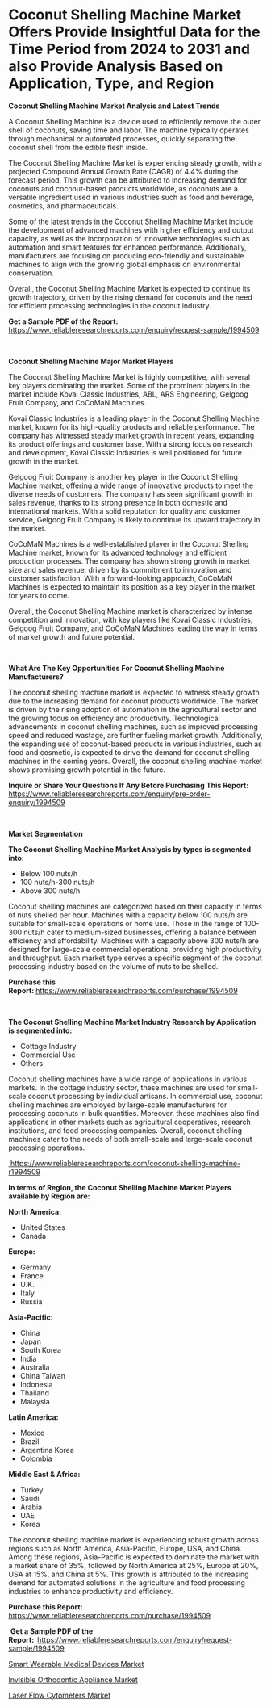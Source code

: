 <p><h1>Coconut Shelling Machine Market Offers Provide Insightful Data for the Time Period from 2024 to 2031 and also Provide Analysis Based on Application, Type, and Region</h1></p><p><strong>Coconut Shelling Machine Market Analysis and Latest Trends</strong></p>
<p><p>A Coconut Shelling Machine is a device used to efficiently remove the outer shell of coconuts, saving time and labor. The machine typically operates through mechanical or automated processes, quickly separating the coconut shell from the edible flesh inside.</p><p>The Coconut Shelling Machine Market is experiencing steady growth, with a projected Compound Annual Growth Rate (CAGR) of 4.4% during the forecast period. This growth can be attributed to increasing demand for coconuts and coconut-based products worldwide, as coconuts are a versatile ingredient used in various industries such as food and beverage, cosmetics, and pharmaceuticals.</p><p>Some of the latest trends in the Coconut Shelling Machine Market include the development of advanced machines with higher efficiency and output capacity, as well as the incorporation of innovative technologies such as automation and smart features for enhanced performance. Additionally, manufacturers are focusing on producing eco-friendly and sustainable machines to align with the growing global emphasis on environmental conservation.</p><p>Overall, the Coconut Shelling Machine Market is expected to continue its growth trajectory, driven by the rising demand for coconuts and the need for efficient processing technologies in the coconut industry.</p></p>
<p><strong>Get a Sample PDF of the Report:&nbsp;</strong> <a href="https://www.reliableresearchreports.com/enquiry/request-sample/1994509">https://www.reliableresearchreports.com/enquiry/request-sample/1994509</a></p>
<p>&nbsp;</p>
<p><strong>Coconut Shelling Machine Major Market Players</strong></p>
<p><p>The Coconut Shelling Machine Market is highly competitive, with several key players dominating the market. Some of the prominent players in the market include Kovai Classic Industries, ABL, ARS Engineering, Gelgoog Fruit Company, and CoCoMaN Machines.</p><p>Kovai Classic Industries is a leading player in the Coconut Shelling Machine market, known for its high-quality products and reliable performance. The company has witnessed steady market growth in recent years, expanding its product offerings and customer base. With a strong focus on research and development, Kovai Classic Industries is well positioned for future growth in the market.</p><p>Gelgoog Fruit Company is another key player in the Coconut Shelling Machine market, offering a wide range of innovative products to meet the diverse needs of customers. The company has seen significant growth in sales revenue, thanks to its strong presence in both domestic and international markets. With a solid reputation for quality and customer service, Gelgoog Fruit Company is likely to continue its upward trajectory in the market.</p><p>CoCoMaN Machines is a well-established player in the Coconut Shelling Machine market, known for its advanced technology and efficient production processes. The company has shown strong growth in market size and sales revenue, driven by its commitment to innovation and customer satisfaction. With a forward-looking approach, CoCoMaN Machines is expected to maintain its position as a key player in the market for years to come.</p><p>Overall, the Coconut Shelling Machine market is characterized by intense competition and innovation, with key players like Kovai Classic Industries, Gelgoog Fruit Company, and CoCoMaN Machines leading the way in terms of market growth and future potential.</p></p>
<p>&nbsp;</p>
<p><strong>What Are The Key Opportunities For Coconut Shelling Machine Manufacturers?</strong></p>
<p><p>The coconut shelling machine market is expected to witness steady growth due to the increasing demand for coconut products worldwide. The market is driven by the rising adoption of automation in the agricultural sector and the growing focus on efficiency and productivity. Technological advancements in coconut shelling machines, such as improved processing speed and reduced wastage, are further fueling market growth. Additionally, the expanding use of coconut-based products in various industries, such as food and cosmetic, is expected to drive the demand for coconut shelling machines in the coming years. Overall, the coconut shelling machine market shows promising growth potential in the future.</p></p>
<p><strong>Inquire or Share Your Questions If Any Before Purchasing This Report:</strong> <a href="https://www.reliableresearchreports.com/enquiry/pre-order-enquiry/1994509">https://www.reliableresearchreports.com/enquiry/pre-order-enquiry/1994509</a></p>
<p>&nbsp;</p>
<p><strong>Market Segmentation</strong></p>
<p><strong>The Coconut Shelling Machine Market Analysis by types is segmented into:</strong></p>
<p><ul><li>Below 100 nuts/h</li><li>100 nuts/h-300 nuts/h</li><li>Above 300 nuts/h</li></ul></p>
<p><p>Coconut shelling machines are categorized based on their capacity in terms of nuts shelled per hour. Machines with a capacity below 100 nuts/h are suitable for small-scale operations or home use. Those in the range of 100-300 nuts/h cater to medium-sized businesses, offering a balance between efficiency and affordability. Machines with a capacity above 300 nuts/h are designed for large-scale commercial operations, providing high productivity and throughput. Each market type serves a specific segment of the coconut processing industry based on the volume of nuts to be shelled.</p></p>
<p><strong>Purchase this Report:&nbsp;</strong><a href="https://www.reliableresearchreports.com/purchase/1994509">https://www.reliableresearchreports.com/purchase/1994509</a></p>
<p>&nbsp;</p>
<p><strong>The Coconut Shelling Machine Market Industry Research by Application is segmented into:</strong></p>
<p><ul><li>Cottage Industry</li><li>Commercial Use</li><li>Others</li></ul></p>
<p><p>Coconut shelling machines have a wide range of applications in various markets. In the cottage industry sector, these machines are used for small-scale coconut processing by individual artisans. In commercial use, coconut shelling machines are employed by large-scale manufacturers for processing coconuts in bulk quantities. Moreover, these machines also find applications in other markets such as agricultural cooperatives, research institutions, and food processing companies. Overall, coconut shelling machines cater to the needs of both small-scale and large-scale coconut processing operations.</p></p>
<p><a href="https://www.reliableresearchreports.com/coconut-shelling-machine-r1994509">&nbsp;https://www.reliableresearchreports.com/coconut-shelling-machine-r1994509</a></p>
<p><strong>In terms of Region, the Coconut Shelling Machine Market Players available by Region are:</strong></p>
<p>
    <p> <strong> North America: </strong>
        <ul>
            <li>United States</li>
            <li>Canada</li>
        </ul>
        </p> 
    <p> <strong> Europe: </strong>
        <ul>
            <li>Germany</li>
            <li>France</li>
            <li>U.K.</li>
            <li>Italy</li>
            <li>Russia</li>
        </ul>
        </p> 
    <p> <strong> Asia-Pacific: </strong>
        <ul>
            <li>China</li>
            <li>Japan</li>
            <li>South Korea</li>
            <li>India</li>
            <li>Australia</li>
            <li>China Taiwan</li>
            <li>Indonesia</li>
            <li>Thailand</li>
            <li>Malaysia</li>
        </ul>
        </p> 
    <p> <strong> Latin America: </strong>
        <ul>
            <li>Mexico</li>
            <li>Brazil</li>
            <li>Argentina Korea</li>
            <li>Colombia</li>
        </ul>
        </p> 
    <p> <strong> Middle East & Africa: </strong>
        <ul>
            <li>Turkey</li>
            <li>Saudi</li>
            <li>Arabia</li>
            <li>UAE</li>
            <li>Korea</li>
        </ul>
    </p>
    </p>
<p><p>The coconut shelling machine market is experiencing robust growth across regions such as North America, Asia-Pacific, Europe, USA, and China. Among these regions, Asia-Pacific is expected to dominate the market with a market share of 35%, followed by North America at 25%, Europe at 20%, USA at 15%, and China at 5%. This growth is attributed to the increasing demand for automated solutions in the agriculture and food processing industries to enhance productivity and efficiency.</p></p>
<p><strong>Purchase this Report: </strong><a href="https://www.reliableresearchreports.com/purchase/1994509">https://www.reliableresearchreports.com/purchase/1994509</a></p>
<p>&nbsp;<strong>Get a Sample PDF of the Report:&nbsp;&nbsp;</strong><a href="https://www.reliableresearchreports.com/enquiry/request-sample/1994509">https://www.reliableresearchreports.com/enquiry/request-sample/1994509</a></p>
<p><strong></strong></p>
<p><p><a href="https://thundering-castanet-c65.notion.site/Smart-Wearable-Medical-Devices-Market-Outlook-Industry-Overview-and-Forecast-2024-to-2031-66f20c303e4b47b89502e3b85cf10012">Smart Wearable Medical Devices Market</a></p><p><a href="https://bubble-tree-ea4.notion.site/Invisible-Orthodontic-Appliance-Market-Analysis-and-Sze-Forecasted-for-period-from-2024-to-2031-cc428eec274245d0af00970fc59ba327">Invisible Orthodontic Appliance Market</a></p><p><a href="https://bubble-tree-ea4.notion.site/Laser-Flow-Cytometers-Market-Exploring-Market-Share-Market-Trends-and-Future-Growth-135009b1651045b384cb2ac94926199a">Laser Flow Cytometers Market</a></p></p>